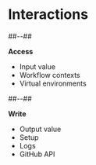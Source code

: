 <!-- .slide: class="two-column-layout" -->

# Interactions

##--##

**Access**

- Input value
- Workflow contexts
- Virtual environments

##--##

**Write**

- Output value
- Setup
- Logs
- GitHub API
